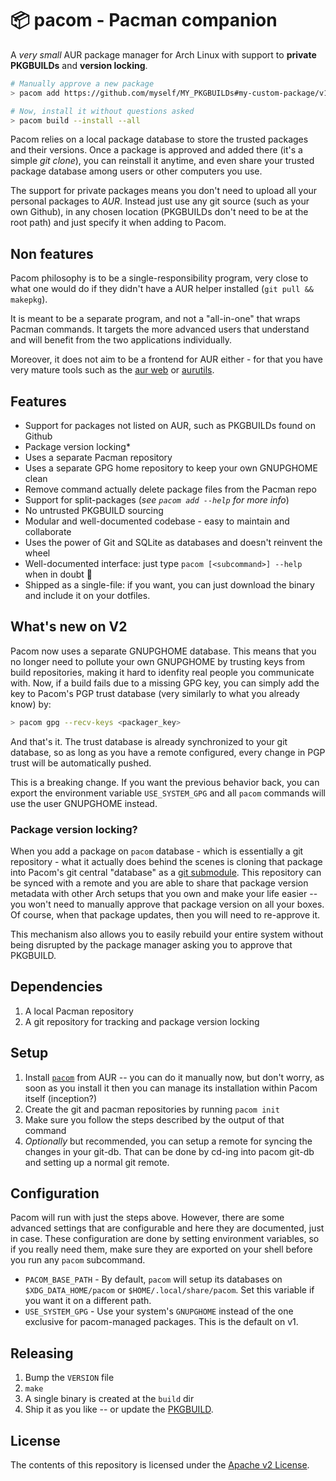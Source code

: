 # :package: pacom - Pacman companion

A _very small_ AUR package manager for Arch Linux with support to **private PKGBUILDs** and
**version locking**.

```sh
# Manually approve a new package
> pacom add https://github.com/myself/MY_PKGBUILDs#my-custom-package/v1.0/PKGBUILD

# Now, install it without questions asked
> pacom build --install --all
```

Pacom relies on a local package database to store the trusted packages and their versions. Once a
package is approved and added there (it's a simple _git clone_), you can reinstall it anytime, and
even share your trusted package database among users or other computers you use.

The support for private packages means you don't need to upload all your personal packages to _AUR_.
Instead just use any git source (such as your own Github), in any chosen location (PKGBUILDs don't
need to be at the root path) and just specify it when adding to Pacom.

## Non features

Pacom philosophy is to be a single-responsibility program, very close to what one would do if they
didn't have a AUR helper installed (`git pull && makepkg`).

It is meant to be a separate program, and not a "all-in-one" that wraps Pacman commands. It targets
the more advanced users that understand and will benefit from the two applications individually.

Moreover, it does not aim to be a frontend for AUR either - for that you have very mature tools such
as the [aur web][aur-web] or [aurutils][aurutils].

## Features

* Support for packages not listed on AUR, such as PKGBUILDs found on Github
* Package version locking\*
* Uses a separate Pacman repository
* Uses a separate GPG home repository to keep your own GNUPGHOME clean
* Remove command actually delete package files from the Pacman repo
* Support for split-packages (_see `pacom add --help` for more info_)
* No untrusted PKGBUILD sourcing
* Modular and well-documented codebase - easy to maintain and collaborate
* Uses the power of Git and SQLite as databases and doesn't reinvent the wheel
* Well-documented interface: just type `pacom [<subcommand>] --help` when in doubt :memo:
* Shipped as a single-file: if you want, you can just download the binary and include it on your
  dotfiles.

## What's new on V2

Pacom now uses a separate GNUPGHOME database. This means that you no longer need to pollute your own
GNUPGHOME by trusting keys from build repositories, making it hard to idenfity real people you
communicate with. Now, if a build fails due to a missing GPG key, you can simply add the key to
Pacom's PGP trust database (very similarly to what you already know) by:

```sh
> pacom gpg --recv-keys <packager_key>
```

And that's it. The trust database is already synchronized to your git database, so as long as you
have a remote configured, every change in PGP trust will be automatically pushed.

This is a breaking change. If you want the previous behavior back, you can export the environment
variable `USE_SYSTEM_GPG` and all `pacom` commands will use the user GNUPGHOME instead.

### Package version locking?

When you add a package on `pacom` database - which is essentially a git repository - what it
actually does behind the scenes is cloning that package into Pacom's git central "database" as a
[git submodule][git-submodule]. This repository can be synced with a remote and you are able to
share that package version metadata with other Arch setups that you own and make your life easier --
you won't need to manually approve that package version on all your boxes. Of course, when that
package updates, then you will need to re-approve it.

This mechanism also allows you to easily rebuild your entire system without being disrupted by the
package manager asking you to approve that PKGBUILD.

## Dependencies

1. A local Pacman repository
2. A git repository for tracking and package version locking

## Setup

1. Install [`pacom`][pacom-aur] from AUR -- you can do it manually now, but don't worry, as soon as
   you install it then you can manage its installation within Pacom itself (inception?)
2. Create the git and pacman repositories by running `pacom init`
3. Make sure you follow the steps described by the output of that command
4. _Optionally_ but recommended, you can setup a remote for syncing the changes in your git-db. That
	 can be done by cd-ing into pacom git-db and setting up a normal git remote.

## Configuration

Pacom will run with just the steps above. However, there are some advanced settings that are
configurable and here they are documented, just in case. These configuration are done by setting
environment variables, so if you really need them, make sure they are exported on your shell before
you run any `pacom` subcommand.

* `PACOM_BASE_PATH` - By default, `pacom` will setup its databases on `$XDG_DATA_HOME/pacom` or
	`$HOME/.local/share/pacom`. Set this variable if you want it on a different path.
* `USE_SYSTEM_GPG` - Use your system's `GNUPGHOME` instead of the one exclusive for pacom-managed
	packages. This is the default on v1.

## Releasing

1. Bump the `VERSION` file
2. `make`
3. A single binary is created at the `build` dir
4. Ship it as you like -- or update the [PKGBUILD][pacom-aur].

## License

The contents of this repository is licensed under the [Apache v2 License](LICENSE).

[aur-web]: https://aur.archlinux.org/
[aurutils]: https://github.com/AladW/aurutils
[git-submodule]: https://git-scm.com/book/en/v2/Git-Tools-Submodules
[pacom-aur]: https://aur.archlinux.org/packages/pacom/
